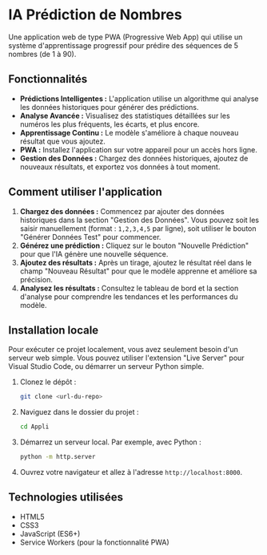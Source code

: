 # IA Prédiction de Nombres

Une application web de type PWA (Progressive Web App) qui utilise un système d'apprentissage progressif pour prédire des séquences de 5 nombres (de 1 à 90).

## Fonctionnalités

- **Prédictions Intelligentes :** L'application utilise un algorithme qui analyse les données historiques pour générer des prédictions.
- **Analyse Avancée :** Visualisez des statistiques détaillées sur les numéros les plus fréquents, les écarts, et plus encore.
- **Apprentissage Continu :** Le modèle s'améliore à chaque nouveau résultat que vous ajoutez.
- **PWA :** Installez l'application sur votre appareil pour un accès hors ligne.
- **Gestion des Données :** Chargez des données historiques, ajoutez de nouveaux résultats, et exportez vos données à tout moment.

## Comment utiliser l'application

1.  **Chargez des données :** Commencez par ajouter des données historiques dans la section "Gestion des Données". Vous pouvez soit les saisir manuellement (format : `1,2,3,4,5` par ligne), soit utiliser le bouton "Générer Données Test" pour commencer.
2.  **Générez une prédiction :** Cliquez sur le bouton "Nouvelle Prédiction" pour que l'IA génère une nouvelle séquence.
3.  **Ajoutez des résultats :** Après un tirage, ajoutez le résultat réel dans le champ "Nouveau Résultat" pour que le modèle apprenne et améliore sa précision.
4.  **Analysez les résultats :** Consultez le tableau de bord et la section d'analyse pour comprendre les tendances et les performances du modèle.

## Installation locale

Pour exécuter ce projet localement, vous avez seulement besoin d'un serveur web simple. Vous pouvez utiliser l'extension "Live Server" pour Visual Studio Code, ou démarrer un serveur Python simple.

1.  Clonez le dépôt :
    ```sh
    git clone <url-du-repo>
    ```
2.  Naviguez dans le dossier du projet :
    ```sh
    cd Appli
    ```
3.  Démarrez un serveur local. Par exemple, avec Python :
    ```sh
    python -m http.server
    ```
4.  Ouvrez votre navigateur et allez à l'adresse `http://localhost:8000`.

## Technologies utilisées

- HTML5
- CSS3
- JavaScript (ES6+)
- Service Workers (pour la fonctionnalité PWA)
